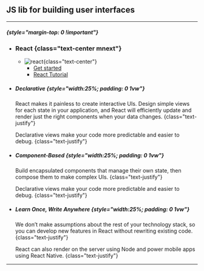 
## JS lib for building user interfaces

---

##### {style="margin-top: 0 !important"}

* ### React {class="text-center mnext"}

    * ![react](http://localhost:3000/static/img/react.png){class="text-center"}
        * [Get started](https://reactjs.org/)
        * [React Tutorial](https://reactjs.org/tutorial/tutorial.html)

* ##### Declarative {style="width:25%; padding: 0 1vw"}

  React makes it painless to create interactive UIs. Design simple views for each state in your application, and React will efficiently update and render just the right components when your data changes. {class="text-justify"}

    Declarative views make your code more predictable and easier to debug. {class="text-justify"}

* ##### Component-Based {style="width:25%; padding: 0 1vw"}

  Build encapsulated components that manage their own state, then compose them to make complex UIs. {class="text-justify"}
  
  Declarative views make your code more predictable and easier to debug. {class="text-justify"}
  
* ##### Learn Once, Write Anywhere {style="width:25%; padding: 0 1vw"}
  
  We don’t make assumptions about the rest of your technology stack, so you can develop new features in React without rewriting existing code. {class="text-justify"}
  
  React can also render on the server using Node and power mobile apps using React Native. {class="text-justify"}

---